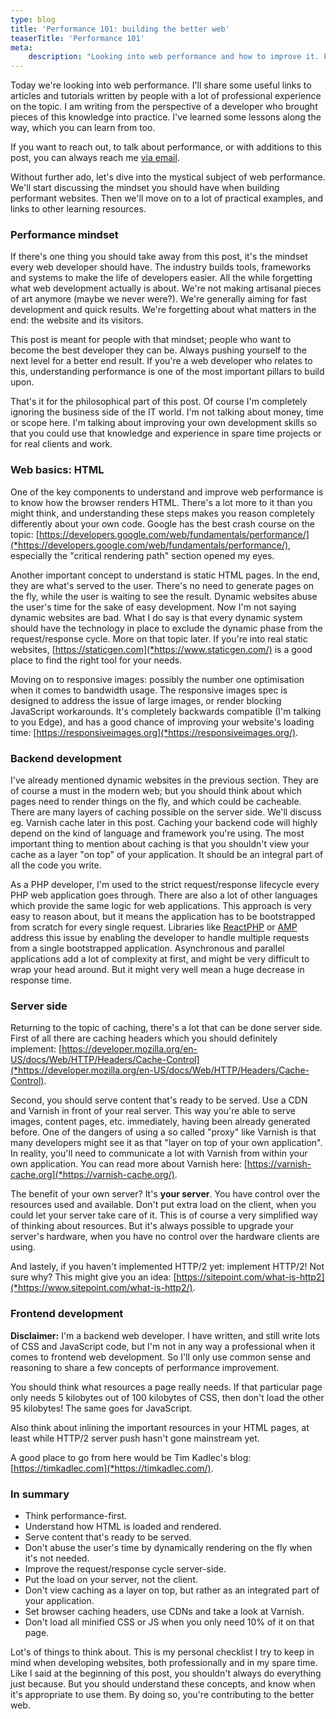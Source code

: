 ```yaml
---
type: blog
title: 'Performance 101: building the better web'
teaserTitle: 'Performance 101'
meta:
    description: "Looking into web performance and how to improve it. From the perspective of both backend- and frontend development; client- and server side optimisations.\n"
---
```


Today we're looking into web performance. I'll share some useful links to articles and tutorials written by people with a lot of professional experience on the topic. I am writing from the perspective of a developer who brought pieces of this knowledge into practice. I've learned some lessons along the way, which you can learn from too.

If you want to reach out, to talk about performance, or with additions to this post, you can always reach me [via email](mailto:brendt@stitcher.io).

Without further ado, let's dive into the mystical subject of web performance. We'll start discussing the mindset you should have when building performant websites. Then we'll move on to a lot of practical examples, and links to other learning resources.

### Performance mindset

If there's one thing you should take away from this post, it's the mindset every web developer should have. The industry builds tools, frameworks and systems to make the life of developers easier. All the while forgetting what web development actually is about. We're not making artisanal pieces of art anymore (maybe we never were?). We're generally aiming for fast development and quick results. We're forgetting about what matters in the end: the website and its visitors.

This post is meant for people with that mindset; people who want to become the best developer they can be. Always pushing yourself to the next level for a better end result. If you're a web developer who relates to this, understanding performance is one of the most important pillars to build upon.

That's it for the philosophical part of this post. Of course I'm completely ignoring the business side of the IT world. I'm not talking about money, time or scope here. I'm talking about improving your own development skills so that you could use that knowledge and experience in spare time projects or for real clients and work. 

### Web basics: HTML

One of the key components to understand and improve web performance is to know how the browser renders HTML. There's a lot more to it than you might think, and understanding these steps makes you reason completely differently about your own code. Google has the best crash course on the topic: [https://developers.google.com/web/fundamentals/performance/](*https://developers.google.com/web/fundamentals/performance/), especially the "critical rendering path" section opened my eyes.

Another important concept to understand is static HTML pages. In the end, they are what's served to the user. There's no need to generate pages on the fly, while the user is waiting to see the result. Dynamic websites abuse the user's time for the sake of easy development. Now I'm not saying dynamic websites are bad. What I do say is that every dynamic system should have the technology in place to exclude the dynamic phase from the request/response cycle. More on that topic later. If you're into real static websites, [https://staticgen.com](*https://www.staticgen.com/) is a good place to find the right tool for your needs.

Moving on to responsive images: possibly the number one optimisation when it comes to bandwidth usage. The responsive images spec is designed to address the issue of large images, or render blocking JavaScript workarounds. It's completely backwards compatible (I'm talking to you Edge), and has a good chance of improving your website's loading time: [https://responsiveimages.org](*https://responsiveimages.org/).

### Backend development

I've already mentioned dynamic websites in the previous section. They are of course a must in the modern web; but you should think about which pages need to render things on the fly, and which could be cacheable. There are many layers of caching possible on the server side. We'll discuss eg. Varnish cache later in this post. Caching your backend code will highly depend on the kind of language and framework you're using. The most important thing to mention about caching is that you shouldn't view your cache as a layer "on top" of your application. It should be an integral part of all the code you write.

As a PHP developer, I'm used to the strict request/response lifecycle every PHP web application goes through. There are also a lot of other languages which provide the same logic for web applications. This approach is very easy to reason about, but it means the application has to be bootstrapped from scratch for every single request. Libraries like [ReactPHP](*http://reactphp.org/) or [AMP](*https://github.com/amphp/amp) address this issue by enabling the developer to handle multiple requests from a single bootstrapped application. Asynchronous and parallel applications add a lot of complexity at first, and might be very difficult to wrap your head around. But it might very well mean a huge decrease in response time.

### Server side

Returning to the topic of caching, there's a lot that can be done server side. First of all there are caching headers which you should definitely implement: [https://developer.mozilla.org/en-US/docs/Web/HTTP/Headers/Cache-Control](*https://developer.mozilla.org/en-US/docs/Web/HTTP/Headers/Cache-Control).

Second, you should serve content that's ready to be served. Use a CDN and Varnish in front of your real server. This way you're able to serve images, content pages, etc. immediately, having been already generated before. One of the dangers of using a so called "proxy" like Varnish is that many developers might see it as that "layer on top of your own application". In reality, you'll need to communicate a lot with Varnish from within your own application. You can read more about Varnish here: [https://varnish-cache.org](*https://varnish-cache.org/).

The benefit of your own server? It's **your server**. You have control over the resources used and available. Don't put extra load on the client, when you could let your server take care of it. This is of course a very simplified way of thinking about resources. But it's always possible to upgrade your server's hardware, when you have no control over the hardware clients are using.

And lastely, if you haven't implemented HTTP/2 yet: implement HTTP/2! Not sure why? This might give you an idea: [https://sitepoint.com/what-is-http2](*https://www.sitepoint.com/what-is-http2/).

### Frontend development

**Disclaimer:** I'm a backend web developer. I have written, and still write lots of CSS and JavaScript code, but I'm not in any way a professional when it comes to frontend web development. So I'll only use common sense and reasoning to share a few concepts of performance improvement.

You should think what resources a page really needs. If that particular page only needs 5 kilobytes out of 100 kilobytes of CSS, then don't load the other 95 kilobytes! The same goes for JavaScript. 

Also think about inlining the important resources in your HTML pages, at least while HTTP/2 server push hasn't gone mainstream yet.

A good place to go from here would be Tim Kadlec's blog: [https://timkadlec.com](*https://timkadlec.com/).



### In summary

- Think performance-first.
- Understand how HTML is loaded and rendered.
- Serve content that's ready to be served.
- Don't abuse the user's time by dynamically rendering on the fly when it's not needed.
- Improve the request/response cycle server-side.
- Put the load on your server, not the client.
- Don't view caching as a layer on top, but rather as an integrated part of your application.
- Set browser caching headers, use CDNs and take a look at Varnish.
- Don't load all minified CSS or JS when you only need 10% of it on that page.

Lot's of things to think about. This is my personal checklist I try to keep in mind when developing websites, both professionally and in my spare time. Like I said at the beginning of this post, you shouldn't always do everything just because. But you should understand these concepts, and know when it's appropriate to use them. By doing so, you're contributing to the better web.
